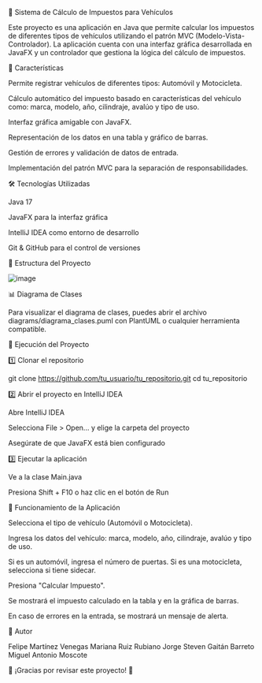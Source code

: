 🚗 Sistema de Cálculo de Impuestos para Vehículos

Este proyecto es una aplicación en Java que permite calcular los impuestos de diferentes tipos de vehículos utilizando el patrón MVC (Modelo-Vista-Controlador). La aplicación cuenta con una interfaz gráfica desarrollada en JavaFX y un controlador que gestiona la lógica del cálculo de impuestos.

📌 Características

Permite registrar vehículos de diferentes tipos: Automóvil y Motocicleta.

Cálculo automático del impuesto basado en características del vehículo como: marca, modelo, año, cilindraje, avalúo y tipo de uso.

Interfaz gráfica amigable con JavaFX.

Representación de los datos en una tabla y gráfico de barras.

Gestión de errores y validación de datos de entrada.

Implementación del patrón MVC para la separación de responsabilidades.

🛠 Tecnologías Utilizadas

Java 17

JavaFX para la interfaz gráfica

IntelliJ IDEA como entorno de desarrollo

Git & GitHub para el control de versiones

📂 Estructura del Proyecto

![image](https://github.com/user-attachments/assets/14b43022-9303-4815-b577-299a5fbbf9b9)

📊 Diagrama de Clases

Para visualizar el diagrama de clases, puedes abrir el archivo diagrams/diagrama_clases.puml con PlantUML o cualquier herramienta compatible.



🚀 Ejecución del Proyecto

1️⃣ Clonar el repositorio

git clone https://github.com/tu_usuario/tu_repositorio.git
cd tu_repositorio

2️⃣ Abrir el proyecto en IntelliJ IDEA

Abre IntelliJ IDEA

Selecciona File > Open... y elige la carpeta del proyecto

Asegúrate de que JavaFX está bien configurado

3️⃣ Ejecutar la aplicación

Ve a la clase Main.java

Presiona Shift + F10 o haz clic en el botón de Run

📌 Funcionamiento de la Aplicación

Selecciona el tipo de vehículo (Automóvil o Motocicleta).

Ingresa los datos del vehículo: marca, modelo, año, cilindraje, avalúo y tipo de uso.

Si es un automóvil, ingresa el número de puertas. Si es una motocicleta, selecciona si tiene sidecar.

Presiona "Calcular Impuesto".

Se mostrará el impuesto calculado en la tabla y en la gráfica de barras.

En caso de errores en la entrada, se mostrará un mensaje de alerta.

📝 Autor

Felipe Martínez Venegas
Mariana Ruiz Rubiano
Jorge Steven Gaitán Barreto
Miguel Antonio Moscote


📌 ¡Gracias por revisar este proyecto! 🚀
